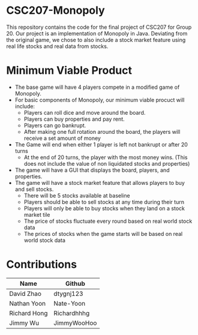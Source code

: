 # CSC207-Monopoly
This repository contains the code for the final project of CSC207 for Group 20. Our project is an implementation of
Monopoly in Java. Deviating from the original game, we chose to also include a stock market feature using
real life stocks and real data from stocks.

# Minimum Viable Product
- The base game will have 4 players compete in a modified game of Monopoly.
- For basic components of Monopoly, our minimum viable procuct will include:
  - Players can roll dice and move around the board.
  - Players can buy properties and pay rent.
  - Players can go bankrupt.
  - After making one full rotation around the board, the players will receive a set amount of money
- The Game will end when either 1 player is left not bankrupt or after 20 turns
  - At the end of 20 turns, the player with the most money wins. (This does not include the value of non liquidated stocks and properties)
- The game will have a GUI that displays the board, players, and properties.
- The game will have a stock market feature that allows players to buy and sell stocks.
  - There will be 5 stocks available at baseline
  - Players should be able to sell stocks at any time during their turn
  - Players will only be able to buy stocks when they land on a stock market tile
  - The price of stocks fluctuate every round based on real world stock data
  - The prices of stocks when the game starts will be based on real world stock data

# Contributions
| Name         | Github      |
|--------------|-------------|
| David Zhao   | dtygnj123   |
| Nathan Yoon  | Nate-Yoon   |
| Richard Hong | Richardhhhg | 
| Jimmy Wu     | JimmyWooHoo |
